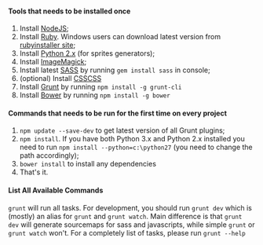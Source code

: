 #### Tools that needs to be installed once
1. Install [NodeJS](http://nodejs.org/);
2. Install [Ruby](https://www.ruby-lang.org/en/downloads/). Windows users can download latest version from [rubyinstaller site](http://rubyinstaller.org/downloads/);
3. Install [Python 2.x](http://www.python.org/download/releases/2.7.6/) (for sprites generators);
4. Install [ImageMagick](http://www.imagemagick.org/script/binary-releases.php);
5. Install latest [SASS](http://sass-lang.com) by running `gem install sass` in console;
6. (optional) Install [CSSCSS](http://zmoazeni.github.io/csscss/)
7. Install [Grunt](http://gruntjs.com/) by running `npm install -g grunt-cli`
8. Install [Bower](http://bower.io) by running `npm install -g bower`

#### Commands that needs to be run for the first time on every project
1. `npm update --save-dev` to get latest version of all Grunt plugins;
2. `npm install`. If you have both Python 3.x and Python 2.x installed you need to run `npm install --python=c:\python27` (you need to change the path accordingly);
3. `bower install` to install any dependencies
4. That's it.


#### List All Available Commands
`grunt` will run all tasks. For development, you should run `grunt dev` which is (mostly) an alias for `grunt` and `grunt watch`. Main difference is that `grunt dev` will generate sourcemaps for sass and javascripts, while simple `grunt` or `grunt watch` won't. For a completely list of tasks, please run `grunt --help`
